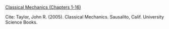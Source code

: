 <ins>Classical Mechanics (Chapters 1-16)</ins> 

Cite: Taylor, John R. (2005). Classical Mechanics. Sausalito, Calif. University Science Books.
